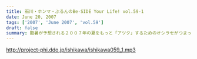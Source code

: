```yaml
---
title: 石川・ホンマ・ぶるんのBe-SIDE Your Life! vol.59-1
date: June 20, 2007
tags: ['2007', 'June 2007', 'vol.59']
draft: false
summary: 酷暑が予想される２００７年の夏をもっと「アツク」するためのオシラセがつまった一本目！！いつもお願いしているけど必聴！しかもメモをもってネ！！NAMAE
---
```


http://project-phi.ddo.jp/ishikawa/ishikawa059_1.mp3
